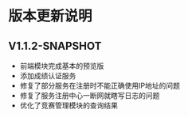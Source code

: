 # 版本更新说明

## V1.1.2-SNAPSHOT

- 前端模块完成基本的预览版
- 添加成绩认证服务
- 修复了部分服务在注册时不能正确使用IP地址的问题
- 修复了服务注册中心一断网就瞎写日志的问题
- 优化了竞赛管理模块的查询结果
